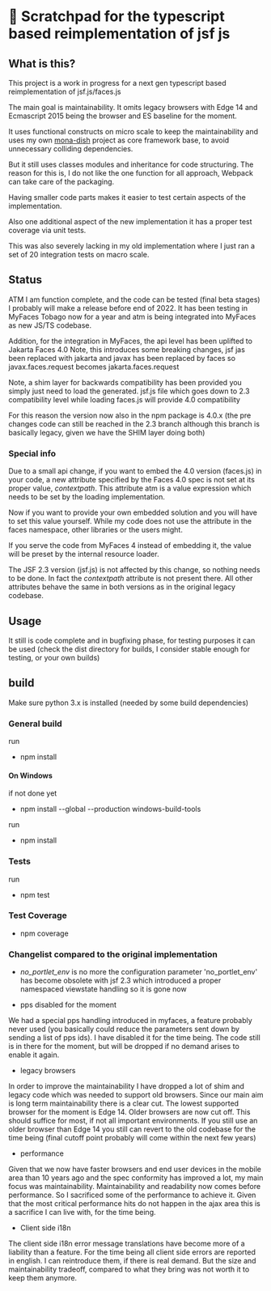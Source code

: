 # 🚀 Scratchpad for the typescript based reimplementation of jsf js

## What is this?

This project is a work in progress for a next gen typescript based 
reimplementation of jsf.js/faces.js

The main goal is maintainability. It omits legacy browsers
with Edge 14 and Ecmascript 2015 being the browser and ES baseline for the moment.

It uses functional constructs on micro scale
to keep the maintainability and uses 
my own [mona-dish](https://github.com/werpu/mona-dish/) project as core framework base, to avoid
unnecessary colliding dependencies.

But it still uses classes modules and inheritance
for code structuring.
The reason for this is, I do not like the one function for all
approach, Webpack can take care of the packaging.

Having smaller code parts makes it easier to test certain
aspects of the implementation.

Also one additional aspect of the new implementation it has a proper
test coverage via unit tests.

This was also severely lacking in my old implementation
where I just ran a set of 20 integration tests on macro scale.

## Status

ATM I am function complete, and the code
can be tested (final beta stages)
I probably will make a release before end of 2022.
It has been testing in MyFaces Tobago now for a year
and atm is being integrated into MyFaces as new
JS/TS codebase.

Addition, for the integration in MyFaces, the api level has been
uplifted to Jakarta Faces 4.0
Note, this introduces some breaking changes, jsf jas been replaced with jakarta
and javax has been replaced by faces
so javax.faces.request becomes jakarta.faces.request

Note, a shim layer for backwards compatibility has been provided
you simply just need to load the generated. jsf.js file which goes down to 2.3 compatibility level
while loading faces.js will provide 4.0 compatibility

For this reason the version now also in the npm package is 4.0.x
(the pre changes code can still be reached in the 2.3 branch although
this branch is basically legacy, given we have the SHIM layer doing both)

### Special info    
Due to a small api change, if you want to embed the 4.0 version (faces.js)
in your code, a new attribute specified by the Faces 4.0 spec is not set
at its proper value, *contextpath*. This attribute atm is a value expression
which needs to be set by the loading implementation.

Now if you want to provide your own embedded solution and you will have
to set this value yourself. While my code does not use the attribute in the faces
namespace, other libraries or the users might.

If you serve the code from MyFaces 4 instead of embedding it, the value will be preset
by the internal resource loader.

The JSF 2.3 version (jsf.js) is not affected by this change, so nothing needs to be done.
In fact the *contextpath* attribute is not present there.
All other attributes behave the same in both versions as in the original legacy codebase.



## Usage

It still is code complete and in bugfixing phase, for testing purposes
it can be used (check the dist directory for builds, I consider
stable enough for testing, or your own builds)


## build

Make sure python 3.x is installed (needed by some build dependencies)


### General build 

run 

* npm install

#### On Windows

if not done yet

* npm install --global --production windows-build-tools

run
 
* npm install


### Tests

run

* npm test

### Test Coverage

* npm coverage



### Changelist compared to the original implementation

* *no_portlet_env* is no more
the configuration parameter 'no_portlet_env' has become obsolete with 
jsf 2.3 which introduced a proper namespaced viewstate handling
so it is gone now

* pps disabled for the moment

We had a special pps handling introduced in myfaces, a feature
probably never used (you basically could reduce the parameters
sent down by sending a list of pps ids). I have disabled it for the time being.
The code still is in there for the moment, but will be dropped
if no demand arises to enable it again.

* legacy browsers

In order to improve the maintainability I have dropped a lot
of shim and legacy code which was needed to support old browsers.
Since our main aim is long term maintainability there is a clear cut.
The lowest supported browser for the moment is Edge 14.
Older browsers are now cut off. This should suffice for most, if 
not all important environments. If you still use an older browser than 
Edge 14 you still can revert to the old codebase for the time being
(final cutoff point probably will come within the next few years)


* performance

Given that we now have faster browsers and end user devices in the mobile
area than 10 years ago and the spec conformity has improved a lot, my main focus was maintainability.
Maintainability and readability now comes before performance. So I sacrificed some
of the performance to achieve it.
Given that the most critical performance hits do not happen in the ajax area
this is a sacrifice I can live with, for the time being.

* Client side i18n

The client side i18n error message translations have become more
of a liability than a feature.
For the time being all client side errors are reported in english.
I can reintroduce them, if there is real demand.
But the size and maintainability tradeoff, compared to what they
bring was not worth it to keep them anymore.
 
